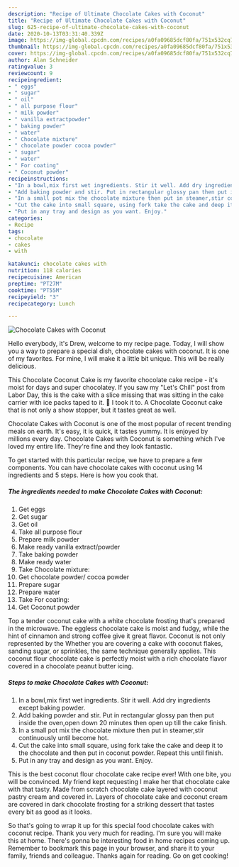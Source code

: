 ```yaml
---
description: "Recipe of Ultimate Chocolate Cakes with Coconut"
title: "Recipe of Ultimate Chocolate Cakes with Coconut"
slug: 625-recipe-of-ultimate-chocolate-cakes-with-coconut
date: 2020-10-13T03:31:40.339Z
image: https://img-global.cpcdn.com/recipes/a0fa09685dcf80fa/751x532cq70/chocolate-cakes-with-coconut-recipe-main-photo.jpg
thumbnail: https://img-global.cpcdn.com/recipes/a0fa09685dcf80fa/751x532cq70/chocolate-cakes-with-coconut-recipe-main-photo.jpg
cover: https://img-global.cpcdn.com/recipes/a0fa09685dcf80fa/751x532cq70/chocolate-cakes-with-coconut-recipe-main-photo.jpg
author: Alan Schneider
ratingvalue: 3
reviewcount: 9
recipeingredient:
- " eggs"
- " sugar"
- " oil"
- " all purpose flour"
- " milk powder"
- " vanilla extractpowder"
- " baking powder"
- " water"
- " Chocolate mixture"
- " chocolate powder cocoa powder"
- " sugar"
- " water"
- " For coating"
- " Coconut powder"
recipeinstructions:
- "In a bowl,mix first wet ingredients. Stir it well. Add dry ingredients except baking powder."
- "Add baking powder and stir. Put in rectangular glossy pan then put inside the oven,open down 20 minutes then open up till the cake finish."
- "In a small pot mix the chocolate mixture then put in steamer,stir continuously until become hot."
- "Cut the cake into small square, using fork take the cake and deep it to the chocolate and then put in coconut powder. Repeat this until finish."
- "Put in any tray and design as you want. Enjoy."
categories:
- Recipe
tags:
- chocolate
- cakes
- with

katakunci: chocolate cakes with 
nutrition: 118 calories
recipecuisine: American
preptime: "PT27M"
cooktime: "PT55M"
recipeyield: "3"
recipecategory: Lunch

---
```



![Chocolate Cakes with Coconut](https://img-global.cpcdn.com/recipes/a0fa09685dcf80fa/751x532cq70/chocolate-cakes-with-coconut-recipe-main-photo.jpg)

Hello everybody, it's Drew, welcome to my recipe page. Today, I will show you a way to prepare a special dish, chocolate cakes with coconut. It is one of my favorites. For mine, I will make it a little bit unique. This will be really delicious.

This Chocolate Coconut Cake is my favorite chocolate cake recipe - it&#39;s moist for days and super chocolatey. If you saw my &#34;Let&#39;s Chill&#34; post from Labor Day, this is the cake with a slice missing that was sitting in the cake carrier with ice packs taped to it. 🙂 I took it to. A Chocolate Coconut cake that is not only a show stopper, but it tastes great as well.

Chocolate Cakes with Coconut is one of the most popular of recent trending meals on earth. It's easy, it is quick, it tastes yummy. It is enjoyed by millions every day. Chocolate Cakes with Coconut is something which I've loved my entire life. They're fine and they look fantastic.


To get started with this particular recipe, we have to prepare a few components. You can have chocolate cakes with coconut using 14 ingredients and 5 steps. Here is how you cook that.

<!--inarticleads1-->

##### The ingredients needed to make Chocolate Cakes with Coconut:

1. Get  eggs
1. Get  sugar
1. Get  oil
1. Take  all purpose flour
1. Prepare  milk powder
1. Make ready  vanilla extract/powder
1. Take  baking powder
1. Make ready  water
1. Take  Chocolate mixture:
1. Get  chocolate powder/ cocoa powder
1. Prepare  sugar
1. Prepare  water
1. Take  For coating:
1. Get  Coconut powder


Top a tender coconut cake with a white chocolate frosting that&#39;s prepared in the microwave. The eggless chocolate cake is moist and fudgy, while the hint of cinnamon and strong coffee give it great flavor. Coconut is not only represented by the Whether you are covering a cake with coconut flakes, sanding sugar, or sprinkles, the same technique generally applies. This coconut flour chocolate cake is perfectly moist with a rich chocolate flavor covered in a chocolate peanut butter icing. 

<!--inarticleads2-->

##### Steps to make Chocolate Cakes with Coconut:

1. In a bowl,mix first wet ingredients. Stir it well. Add dry ingredients except baking powder.
1. Add baking powder and stir. Put in rectangular glossy pan then put inside the oven,open down 20 minutes then open up till the cake finish.
1. In a small pot mix the chocolate mixture then put in steamer,stir continuously until become hot.
1. Cut the cake into small square, using fork take the cake and deep it to the chocolate and then put in coconut powder. Repeat this until finish.
1. Put in any tray and design as you want. Enjoy.


This is the best coconut flour chocolate cake recipe ever! With one bite, you will be convinced. My friend kept requesting I make her that chocolate cake with that tasty. Made from scratch chocolate cake layered with coconut pastry cream and covered in. Layers of chocolate cake and coconut cream are covered in dark chocolate frosting for a striking dessert that tastes every bit as good as it looks. 

So that's going to wrap it up for this special food chocolate cakes with coconut recipe. Thank you very much for reading. I'm sure you will make this at home. There's gonna be interesting food in home recipes coming up. Remember to bookmark this page in your browser, and share it to your family, friends and colleague. Thanks again for reading. Go on get cooking!
